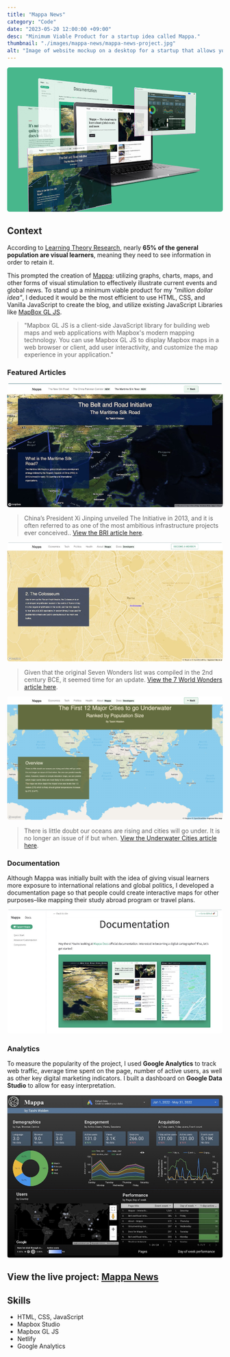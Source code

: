 ```yaml
---
title: "Mappa News"
category: "Code"
date: "2023-05-20 12:00:00 +09:00"
desc: "Minimum Viable Product for a startup idea called Mappa."
thumbnail: "./images/mappa-news/mappa-news-project.jpg"
alt: "Image of website mockup on a desktop for a startup that allows you to view global events on a map."
---
```


<img src="./images/mappa-news/mappa-news-project.jpg"
     alt="Image of website mockup on a desktop for a startup that allows you to view global events on a map."
     style="border-radius: 5px;" />

## Context

According to [Learning Theory Research](https://papers.ssrn.com/sol3/papers.cfm?abstract_id=587201), nearly **65% of the general population are visual learners**, meaning they need to see information in order to retain it.

This prompted the creation of [Mappa](https://mappanews.netlify.app/about): utilizing graphs, charts, maps, and other forms of visual stimulation to effectively illustrate current events and global news. To stand up a minimum viable product for my _"million dollar idea"_, I deduced it would be the most efficient to use HTML, CSS, and Vanilla JavaScript to create the blog, and utilize existing JavaScript Libraries like [MapBox GL JS](https://docs.mapbox.com/mapbox-gl-js/guides/).

> "Mapbox GL JS is a client-side JavaScript library for building web maps and web applications with Mapbox's modern mapping technology. You can use Mapbox GL JS to display Mapbox maps in a web browser or client, add user interactivity, and customize the map experience in your application."

### Featured Articles

<img src="./images/mappa-news/mappa-bri.jpg"
     alt="Screenshot of a Mappa news article describing the Belt and Road Initiative with an interactive map."
     style="border-radius: 5px;" />

> China’s President Xi Jinping unveiled The Initiative in 2013, and it is often referred to as one of the most ambitious infrastructure projects ever conceived.. [View the BRI article here](https://mappanews.netlify.app/belt-and-road-initiative).

<img src="./images/mappa-news/mappa-seven-world-wonders.jpg"
     alt="Screenshot of a Mappa news article showcasing the 7 world wonders on an interactive map."
     style="border-radius: 5px;" />

> Given that the original Seven Wonders list was compiled in the 2nd century BCE, it seemed time for an update. [View the 7 World Wonders article here](https://mappanews.netlify.app/seven-world-wonders).

<img src="./images/mappa-news/underwater-cities.jpg"
     alt="Screenshot of a Mappa news article depicting the first 12 major cities to go underwater due to climate change on an interactive map."
     style="border-radius: 5px;" />

> There is little doubt our oceans are rising and cities will go under. It is no longer an issue of if but when. [View the Underwater Cities article here](https://mappanews.netlify.app/underwater-cities).

### Documentation

Although Mappa was initially built with the idea of giving visual learners more exposure to international relations and global politics, I developed a documentation page so that people could create interactive maps for other purposes–like mapping their study abroad program or travel plans.

<img src="./images/mappa-news/mappa-docs-1.jpg"
     alt="Screenshot of the Documentation section I created for Mappa, allowing users to create these maps themselves."
     style="border-radius: 5px;" />

### Analytics

To measure the popularity of the project, I used **Google Analytics** to track web traffic, average time spent on the page, number of active users, as well as other key digital marketing indicators. I built a dashboard on **Google Data Studio** to allow for easy interpretation.

<img src="./images/mappa-news/mappa-analytics.jpg"
     alt="Image of a data analytics dashboard containing digital marketing insights about Mappa News."
     style="border-radius: 5px;" />

## View the live project: [Mappa News](https://mappanews.netlify.app/)

## Skills

- HTML, CSS, JavaScript
- Mapbox Studio
- Mapbox GL JS
- Netlify
- Google Analytics
